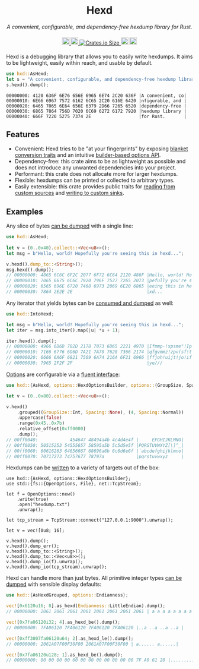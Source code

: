 <div align="center" style="margin-bottom: 20px">
    <h1>Hexd</h1>
    <p><em>A convenient, configurable, and dependency-free hexdump library for Rust.</em></p>
</div>

<div align="center" style="margin-bottom: 20px">
    <a href="https://crates.io/crates/hxd">
        <img alt="Crates.io Version" src="https://img.shields.io/crates/v/hxd?logo=rust" height="20">
    </a>
    <a href="https://docs.rs/hxd/latest/hxd/">
        <img alt="docs.rs" src="https://img.shields.io/docsrs/hxd?logo=docs.rs" height="20">
    </a>
    <a href="https://crates.io/crates/hxd">
        <img alt="Crates.io Size" src="https://img.shields.io/crates/size/hxd">
    </a>
    <a href="https://github.com/benjdod/hexd"><img
        alt="github"
        src="https://img.shields.io/badge/github-hexd-228b22?logo=github"
        height="20"
    /></a>
    <a href="https://github.com/benjdod/hexd/blob/master/LICENSE.txt">
        <img alt="docs.rs" src="https://img.shields.io/crates/l/hxd" height="20">
    </a>
</div>

Hexd is a debugging library that allows you to easily write hexdumps. It aims to be lightweight, easily within reach, and usable by default.

```rust
use hxd::AsHexd;
let s = "A convenient, configurable, and dependency-free hexdump library for Rust.";
s.hexd().dump();
```

```text
00000000: 4120 636F 6E76 656E 6965 6E74 2C20 636F |A convenient, co|
00000010: 6E66 6967 7572 6162 6C65 2C20 616E 6420 |nfigurable, and |
00000020: 6465 7065 6E64 656E 6379 2D66 7265 6520 |dependency-free |
00000030: 6865 7864 756D 7020 6C69 6272 6172 7920 |hexdump library |
00000040: 666F 7220 5275 7374 2E                  |for Rust.       |
```

## Features

 - Convenient: Hexd tries to be "at your fingerprints" by exposing [blanket conversion traits](https://docs.rs/hxd/latest/hxd/trait.AsHexd.html) and an intuitive [builder-based options API](https://docs.rs/hxd/latest/hxd/options/trait.HexdOptionsBuilder.html).
 - Dependency-free: this crate aims to be as lightweight as possible and does not introduce any unwanted dependencies into your project.
 - Performant: this crate does not allocate more for larger hexdumps.
 - Flexible: hexdumps can be printed or collected to arbitrary types.
 - Easily extensible: this crate provides public traits for [reading from custom sources](https://docs.rs/hxd/latest/hxd/reader/trait.ReadBytes.html) and [writing to custom sinks](https://docs.rs/hxd/latest/hxd/writer/trait.WriteHexdump.html).

## Examples

Any slice of bytes [can be dumped](https://docs.rs/hxd/latest/hxd/trait.AsHexd.html) with a single line:
```rust
use hxd::AsHexd;
 
let v = (0..0x40).collect::<Vec<u8>>();
let msg = b"Hello, world! Hopefully you're seeing this in hexd...";

v.hexd().dump_to::<String>();
msg.hexd().dump();
// 00000000: 4865 6C6C 6F2C 2077 6F72 6C64 2120 486F |Hello, world! Ho|
// 00000010: 7065 6675 6C6C 7920 796F 7527 7265 2073 |pefully you're s|
// 00000020: 6565 696E 6720 7468 6973 2069 6E20 6865 |eeing this in he|
// 00000030: 7864 2E2E 2E                            |xd...           |
```

Any iterator that yields bytes can be [consumed and dumped](https://docs.rs/hxd/latest/hxd/trait.IntoHexd.html) as well:
```rust
use hxd::IntoHexd;

let msg = b"Hello, world! Hopefully you're seeing this in hexd...";
let iter = msg.into_iter().map(|u| *u + 1);

iter.hexd().dump();
// 00000000: 4966 6D6D 702D 2178 7073 6D65 2221 4970 |Ifmmp-!xpsme"!Ip|
// 00000010: 7166 6776 6D6D 7A21 7A70 7628 7366 2174 |qfgvmmz!zpv(sf!t|
// 00000020: 6666 6A6F 6821 7569 6A74 216A 6F21 6966 |ffjoh!uijt!jo!if|
// 00000030: 7965 2F2F 2F                            |ye///           |
```

[Options](https://docs.rs/hxd/latest/hxd/options/struct.HexdOptions.html) are configurable 
via a [fluent interface](https://docs.rs/hxd/latest/hxd/options/trait.HexdOptionsBuilder.html):

```rust
use hxd::{AsHexd, options::HexdOptionsBuilder, options::{GroupSize, Spacing}};

let v = (0..0x80).collect::<Vec<u8>>();

v.hexd()
    .grouped((GroupSize::Int, Spacing::None), (4, Spacing::Normal))
    .uppercase(false)
    .range(0x45..0x7b)
    .relative_offset(0xff0000)
    .dump();
// 00ff0040:            454647 48494a4b 4c4d4e4f |     EFGHIJKLMNO|
// 00ff0050: 50515253 54555657 58595a5b 5c5d5e5f |PQRSTUVWXYZ[\]^_|
// 00ff0060: 60616263 64656667 68696a6b 6c6d6e6f |`abcdefghijklmno|
// 00ff0070: 70717273 74757677 78797a            |pqrstuvwxyz     |
```

Hexdumps can be [written](https://docs.rs/hxd/latest/hxd/writer/trait.WriteHexdump.html) 
to a variety of targets out of the box:

```rust,no_run
use hxd::{AsHexd, options::HexdOptionsBuilder};
use std::{fs::{OpenOptions, File}, net::TcpStream};

let f = OpenOptions::new()
    .write(true)
    .open("hexdump.txt")
    .unwrap();

let tcp_stream = TcpStream::connect("127.0.0.1:9000").unwrap();

let v = vec![0u8; 16];

v.hexd().dump();
v.hexd().dump_err();
v.hexd().dump_to::<String>();
v.hexd().dump_to::<Vec<u8>>();
v.hexd().dump_io(f).unwrap();
v.hexd().dump_io(tcp_stream).unwrap();
```

Hexd can handle more than just bytes. All primitive integer types [can be dumped](https://docs.rs/hxd/latest/hxd/trait.AsHexdGrouped.html) with sensible display defaults:

```rust
use hxd::{AsHexdGrouped, options::Endianness};

vec![0x6120u16; 8].as_hexd(Endianness::LittleEndian).dump();
// 00000000: 2061 2061 2061 2061 2061 2061 2061 2061 | a a a a a a a a|

vec![0x7fa06120i32; 4].as_hexd_be().dump();
// 00000000: 7FA06120 7FA06120 7FA06120 7FA06120 |..a ..a ..a ..a |

vec![0xff3007fa06120u64; 2].as_hexd_le().dump();
// 00000000: 2061A07F00F30F00 2061A07F00F30F00 | a...... a......|

vec![0x7fa06120u128; 1].as_hexd_be().dump();
// 00000000: 00 00 00 00 00 00 00 00 00 00 00 00 7F A0 61 20 |..............a |
```